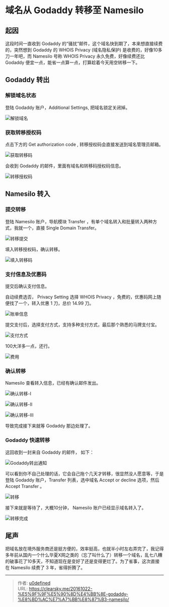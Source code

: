 # 域名从 Godaddy 转移至 Namesilo


## 起因

这段时间一直收到 Godaddy 的“骚扰”邮件，这个域名快到期了，本来想直接续费的，突然想到 Godaddy 的 WHOIS Privacy (域名隐私保护) 是收费的，好像10多刀一年吧，而 Namesilo 号称 WHOIS Privacy 永久免费，好像续费还比 Godaddy 便宜一点，能省一点算一点，打算趁着今天用空转移一下。

## Godaddy 转出

### 解锁域名状态

登陆 Godaddy 账户，Additional Settings, 把域名锁定关闭掉。

![解锁域名](DomianLockOff.png "解锁域名")

### 获取转移授权码

点击下方的 Get authorization code , 转移授权码会直接发送到域名管理员邮箱。

![获取转移码](GetAuthorizationCode.png "获取转移码")

会收到 Godaddy 的邮件，里面有域名和转移码授权码信息。

![转移授权码](AuthorizationCode.png "转移授权码")

## Namesilo 转入

### 提交转移

登陆 Namesilo 账户，导航模块 Transfer ，有单个域名转入和批量转入两种方式，我就一个，直接 Single Domain Transfer。

![转移提交](transfer0.png "转移提交")

填入转移授权码，确认转移。

![填入转移码](transfer1.png "填入转移码")

### 支付信息及优惠码

提交后确认支付信息。

自动续费选否， Privacy Setting 选择 WHOIS Privacy ，免费的，优惠码网上随便找了一个，转入优惠 1 刀，总价 14.99 刀。

![账单信息](cartcontents.png "账单信息")

提交支付后，选择支付方式，支持多种支付方式，最后那个熟悉的马牌支付宝。

![支付方式](payment0.png "支付方式")

100大洋多一点，还行。

![费用](payment1.png "费用")

### 确认转移

Namesilo 查看转入信息，已经有确认邮件发出。

![确认转移-I](ConfirmTransfer0.png "确认转移-I")

![确认转移-II](ConfirmTransfer1.png "确认转移-II")

![确认转移-III](ConfirmTransfer2.png "确认转移-III")

导致完成接下来就等 Godaddy 那边处理了。

### Godaddy 快速转移

这回收到一封来自 Godaddy 的邮件， 如下：

![Godaddy转出通知](godaddy-transfe-out.png "Godaddy转出通知")

可以看到你不自己处理的话，它会自己拖个几天才转移，很显然没人愿意等，于是登陆 Godaddy 账户，Transfer 列表，选中域名 Accept or decline 选项，然后Accept Transfer 。

![转移](AcceptTransfer.png "转移")

接下来就是等待了，大概10分钟， Namesilo 账户已经显示域名转入了。


![转移完成](TransferSuccess.png "转移完成")

## 尾声

把域名放在境外服务商还是挺方便的，效率挺高，也就半小时左右弄完了，我记得多年前从国内一个什么华夏X网之类的（忘了叫什么了）转移一个域名，乱七八糟的破事花了10多天，不知道现在是变好了还是变得更烂了。为了省事，这次直接在 Namesilo 续费了 3 年，省得折腾了。

---

> 作者: [u0defined](http://clearsky.me/)  
> URL: https://clearsky.me/20161022-%E5%9F%9F%E5%90%8D%E4%BB%8E-godaddy-%E8%BD%AC%E7%A7%BB%E8%87%B3-namesilo/  

